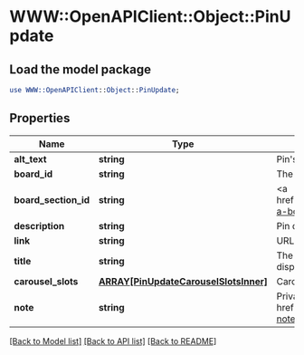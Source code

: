 # WWW::OpenAPIClient::Object::PinUpdate

## Load the model package
```perl
use WWW::OpenAPIClient::Object::PinUpdate;
```

## Properties
Name | Type | Description | Notes
------------ | ------------- | ------------- | -------------
**alt_text** | **string** | Pin&#39;s alternative text. | [optional] 
**board_id** | **string** | The id of the board to move the Pin onto. | [optional] 
**board_section_id** | **string** | &lt;a href&#x3D;\&quot;https://help.pinterest.com/en/article/create-a-board-section\&quot;&gt;Board section&lt;/a&gt; ID. | [optional] 
**description** | **string** | Pin description - 800 characters maximum. | [optional] 
**link** | **string** | URL viewer is taken to when they click pin. | [optional] 
**title** | **string** | The native pin title that creators explicitly prefer to display. | [optional] 
**carousel_slots** | [**ARRAY[PinUpdateCarouselSlotsInner]**](PinUpdateCarouselSlotsInner.md) | Carousel Pin slots data. | [optional] 
**note** | **string** | Private note for this Pin. &lt;a href&#x3D;\&quot;https://help.pinterest.com/en/article/add-notes-to-your-pins\&quot;&gt;Learn more&lt;/a&gt;. | [optional] 

[[Back to Model list]](../README.md#documentation-for-models) [[Back to API list]](../README.md#documentation-for-api-endpoints) [[Back to README]](../README.md)


